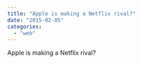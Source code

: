 ```yaml
---
title: "Apple is making a Netflix rival?"
date: "2015-02-05"
categories: 
  - "web"
---
```


Apple is making a Netflix rival?
